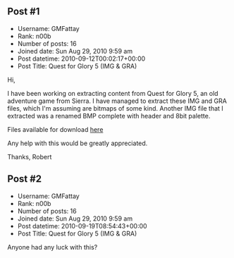## Post #1
- Username: GMFattay
- Rank: n00b
- Number of posts: 16
- Joined date: Sun Aug 29, 2010 9:59 am
- Post datetime: 2010-09-12T00:02:17+00:00
- Post Title: Quest for Glory 5 (IMG & GRA)

Hi,

I have been working on extracting content from Quest for Glory 5, an old adventure game from Sierra. I have managed to extract these IMG and GRA files, which I'm assuming are bitmaps of some kind. Another IMG file that I extracted was a renamed BMP complete with header and 8bit palette.

Files available for download [here](http://rapidshare.com/files/418518967/QFG5_img_gra.rar)

Any help with this would be greatly appreciated.

Thanks,
Robert
## Post #2
- Username: GMFattay
- Rank: n00b
- Number of posts: 16
- Joined date: Sun Aug 29, 2010 9:59 am
- Post datetime: 2010-09-19T08:54:43+00:00
- Post Title: Quest for Glory 5 (IMG & GRA)

Anyone had any luck with this?
